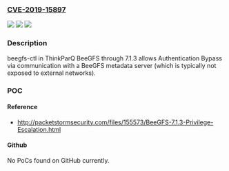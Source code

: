 ### [CVE-2019-15897](https://cve.mitre.org/cgi-bin/cvename.cgi?name=CVE-2019-15897)
![](https://img.shields.io/static/v1?label=Product&message=n%2Fa&color=blue)
![](https://img.shields.io/static/v1?label=Version&message=n%2Fa&color=blue)
![](https://img.shields.io/static/v1?label=Vulnerability&message=n%2Fa&color=brighgreen)

### Description

beegfs-ctl in ThinkParQ BeeGFS through 7.1.3 allows Authentication Bypass via communication with a BeeGFS metadata server (which is typically not exposed to external networks).

### POC

#### Reference
- http://packetstormsecurity.com/files/155573/BeeGFS-7.1.3-Privilege-Escalation.html

#### Github
No PoCs found on GitHub currently.

